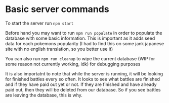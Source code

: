 # Basic server commands

To start the server run ```npm start```

Before hand you may want to run ```npm run populate``` in order to populate the database with some basic information.
This is important as it adds seed data for each pokemons popularity (I had to find this on some jank japanese site with no english translation, so you better use it)

You can also run ```npm run cleanup``` to wipe the current database (WIP for some reason not currently working, idk) for debugging purposes

It is also importatnt to note that while the server is running, it will be looking for finished battles every so often. It looks to see what battles are finished 
and if they have paid out yet or not. If they are finished and have already paid out, then they will be deleted from our database. So if you see battles are leaving 
the database, this is why.
